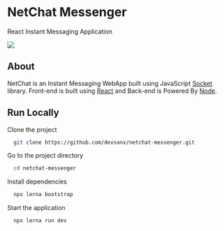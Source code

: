 # NetChat Messenger
React Instant Messaging Application

![](https://pixabay.com/get/g108b0b80f211f7c3fc7ec17d753a81bf5b206de7ca302e4ae5e2d32ed01c2a5ad77f14ce9f813bbd88c3e7af81793035c9cde0cbf6f5f3539ca8c3ee91caf1c82e2a7fda0f3bec8d5e656dbeac84cce2_1280.jpg)
 
 ## About
NetChat is an Instant Messaging WebApp built using JavaScript [Socket](https://socket.io/) library. Front-end is built using [React](https://reactjs.org/) and Back-end is Powered By [Node](https://nodejs.org).

## Run Locally

Clone the project

```bash
  git clone https://github.com/devsanx/netchat-messenger.git
```

Go to the project directory

```bash
  cd netchat-messenger
```

Install dependencies

```bash
  npx lerna bootstrap
```

Start the application

```bash
  npx lerna run dev
```
